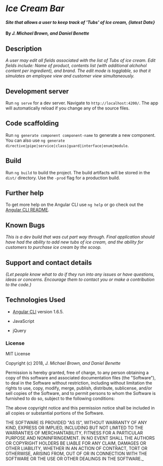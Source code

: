 # _Ice Cream Bar_

#### _Site that allows a user to keep track of 'Tubs' of Ice cream, {latest Date}_

#### By _**J. Michael Brown, and Daniel Benette**_

## Description

_A user may edit all fields associated with the list of Tubs of ice cream. Edit fields include: Name of product, contents list (with additional alchohol content per ingredient), and brand. The edit mode is togglable, so that it simulates an employee view and customer view simultaneously._

## Development server

Run `ng serve` for a dev server. Navigate to `http://localhost:4200/`. The app will automatically reload if you change any of the source files.

## Code scaffolding

Run `ng generate component component-name` to generate a new component. You can also use `ng generate directive|pipe|service|class|guard|interface|enum|module`.

## Build

Run `ng build` to build the project. The build artifacts will be stored in the `dist/` directory. Use the `-prod` flag for a production build.

## Further help

To get more help on the Angular CLI use `ng help` or go check out the [Angular CLI README](https://github.com/angular/angular-cli/blob/master/README.md).

## Known Bugs

_This is a dev build that was cut part way through. Final application should have had the ability to add new tubs of ice cream, and the ability for customers to purchase ice cream by the scoop._

## Support and contact details

_{Let people know what to do if they run into any issues or have questions, ideas or concerns.  Encourage them to contact you or make a contribution to the code.}_

## Technologies Used

* [Angular CLI](https://github.com/angular/angular-cli) version 1.6.5.

* JavaScript

* jQuery

### License

MIT License

Copyright (c) 2018, _J. Michael Brown, and Daniel Benette_  

Permission is hereby granted, free of charge, to any person obtaining a copy
of this software and associated documentation files (the "Software"), to deal
in the Software without restriction, including without limitation the rights
to use, copy, modify, merge, publish, distribute, sublicense, and/or sell
copies of the Software, and to permit persons to whom the Software is
furnished to do so, subject to the following conditions:  

The above copyright notice and this permission notice shall be included in all
copies or substantial portions of the Software.

THE SOFTWARE IS PROVIDED "AS IS", WITHOUT WARRANTY OF ANY KIND, EXPRESS OR
IMPLIED, INCLUDING BUT NOT LIMITED TO THE WARRANTIES OF MERCHANTABILITY,
FITNESS FOR A PARTICULAR PURPOSE AND NONINFRINGEMENT. IN NO EVENT SHALL THE
AUTHORS OR COPYRIGHT HOLDERS BE LIABLE FOR ANY CLAIM, DAMAGES OR OTHER
LIABILITY, WHETHER IN AN ACTION OF CONTRACT, TORT OR OTHERWISE, ARISING FROM,
OUT OF OR IN CONNECTION WITH THE SOFTWARE OR THE USE OR OTHER DEALINGS IN THE
SOFTWARE._
